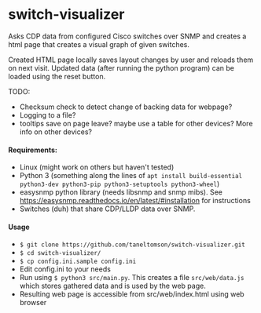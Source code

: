 # switch-visualizer

Asks CDP data from configured Cisco switches over SNMP and creates a html page that creates a visual graph of given switches.

Created HTML page locally saves layout changes by user and reloads them on next visit. 
Updated data (after running the python program) can be loaded using the reset button.

TODO:
* Checksum check to detect change of backing data for webpage?
* Logging to a file?
* tooltips save on page leave? maybe use a table for other devices? More info on other devices?

#### Requirements:
* Linux (might work on others but haven't tested)
* Python 3 (something along the lines of `apt install build-essential python3-dev python3-pip python3-setuptools python3-wheel`)
* easysnmp python library (needs libsnmp and snmp mibs).
See https://easysnmp.readthedocs.io/en/latest/#installation for instructions
* Switches (duh) that share CDP/LLDP data over SNMP.

#### Usage
* `$ git clone https://github.com/taneltomson/switch-visualizer.git`
* `$ cd switch-visualizer/`
* `$ cp config.ini.sample config.ini`
* Edit config.ini to your needs
* Run using `$ python3 src/main.py`. This creates a file `src/web/data.js` which stores gathered data and is used by the web page.
* Resulting web page is accessible from src/web/index.html using web browser
